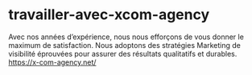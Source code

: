 # travailler-avec-xcom-agency
Avec nos années d’expérience, nous nous efforçons de vous donner le maximum de satisfaction. Nous adoptons des stratégies Marketing de visibilité éprouvées pour assurer des résultats qualitatifs et durables.
https://x-com-agency.net/
